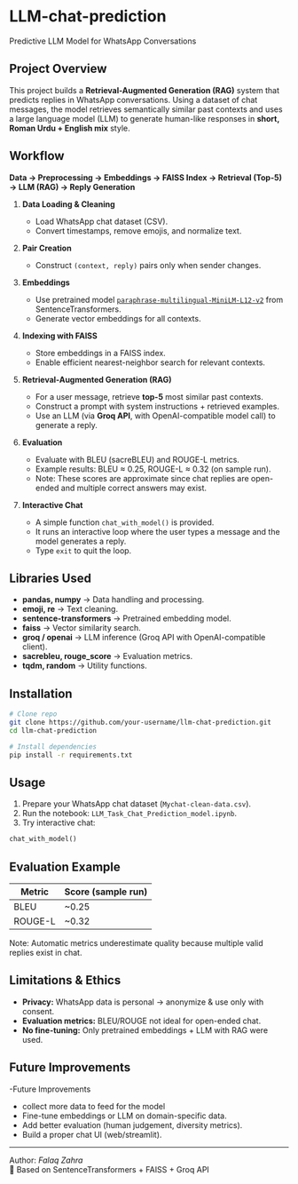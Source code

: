 # LLM-chat-prediction
Predictive LLM Model for WhatsApp Conversations 

## Project Overview
This project builds a **Retrieval-Augmented Generation (RAG)** system that predicts replies in WhatsApp conversations. Using a dataset of chat messages, the model retrieves semantically similar past contexts and uses a large language model (LLM) to generate human-like responses in **short, Roman Urdu + English mix** style.

##  Workflow
**Data → Preprocessing → Embeddings → FAISS Index → Retrieval (Top-5) → LLM (RAG) → Reply Generation**

1. **Data Loading & Cleaning**  
   - Load WhatsApp chat dataset (CSV).  
   - Convert timestamps, remove emojis, and normalize text.

2. **Pair Creation**  
   - Construct `(context, reply)` pairs only when sender changes.

3. **Embeddings**  
   - Use pretrained model [`paraphrase-multilingual-MiniLM-L12-v2`](https://huggingface.co/sentence-transformers/paraphrase-multilingual-MiniLM-L12-v2) from SentenceTransformers.  
   - Generate vector embeddings for all contexts.

4. **Indexing with FAISS**  
   - Store embeddings in a FAISS index.  
   - Enable efficient nearest-neighbor search for relevant contexts.

5. **Retrieval-Augmented Generation (RAG)**  
   - For a user message, retrieve **top-5** most similar past contexts.  
   - Construct a prompt with system instructions + retrieved examples.  
   - Use an LLM (via **Groq API**, with OpenAI-compatible model call) to generate a reply.

6. **Evaluation**  
   - Evaluate with BLEU (sacreBLEU) and ROUGE-L metrics.  
   - Example results: BLEU ≈ 0.25, ROUGE-L ≈ 0.32 (on sample run).  
   - Note: These scores are approximate since chat replies are open-ended and multiple correct answers may exist.

7. **Interactive Chat**  
   - A simple function `chat_with_model()` is provided.  
   - It runs an interactive loop where the user types a message and the model generates a reply.  
   - Type `exit` to quit the loop.

##  Libraries Used
- **pandas, numpy** → Data handling and processing.
- **emoji, re** → Text cleaning.
- **sentence-transformers** → Pretrained embedding model.
- **faiss** → Vector similarity search.
- **groq / openai** → LLM inference (Groq API with OpenAI-compatible client).
- **sacrebleu, rouge_score** → Evaluation metrics.
- **tqdm, random** → Utility functions.

##  Installation
```bash
# Clone repo
git clone https://github.com/your-username/llm-chat-prediction.git
cd llm-chat-prediction

# Install dependencies
pip install -r requirements.txt
```

##  Usage
1. Prepare your WhatsApp chat dataset (`Mychat-clean-data.csv`).
2. Run the notebook: `LLM_Task_Chat_Prediction_model.ipynb`.
3. Try interactive chat:
```python
chat_with_model()
```

##  Evaluation Example
| Metric   | Score (sample run) |
|----------|-------------------|
| BLEU     | ~0.25             |
| ROUGE-L  | ~0.32             |

 Note: Automatic metrics underestimate quality because multiple valid replies exist in chat.

##  Limitations & Ethics
- **Privacy:** WhatsApp data is personal → anonymize & use only with consent.
- **Evaluation metrics:** BLEU/ROUGE not ideal for open-ended chat.
- **No fine-tuning:** Only pretrained embeddings + LLM with RAG were used.

##  Future Improvements
-Future Improvements
- collect more data to feed for the model
- Fine-tune embeddings or LLM on domain-specific data.
- Add better evaluation (human judgement, diversity metrics).
- Build a proper chat UI (web/streamlit).

---
 Author: *Falaq Zahra*  
🔗 Based on SentenceTransformers + FAISS + Groq API
